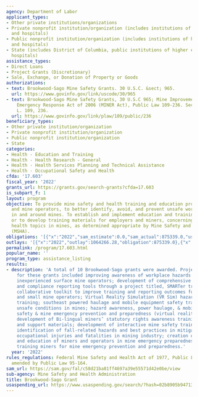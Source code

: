 ```yaml
---
agency: Department of Labor
applicant_types:
- Other private institutions/organizations
- Private nonprofit institution/organization (includes institutions of higher education
  and hospitals)
- Public nonprofit institution/organization (includes institutions of higher education
  and hospitals)
- State (includes District of Columbia, public institutions of higher education and
  hospitals)
assistance_types:
- Direct Loans
- Project Grants (Discretionary)
- Sale, Exchange, or Donation of Property or Goods
authorizations:
- text: Brookwood-Sago Mine Safety Grants. 30 U.S.C. &sect; 965.
  url: https://www.govinfo.gov/link/uscode/30/965
- text: Brookwood-Sago Mine Safety Grants, 30 U.S.C 965; Mine Improvement and New
    Emergency Response Act of 2006 (MINER Act), Public Law 109-236. Section 14. Pub.
    L. 109, 236.
  url: https://www.govinfo.gov/link/plaw/109/public/236
beneficiary_types:
- Other private institution/organization
- Private nonprofit institution/organization
- Public nonprofit institution/organization
- State
categories:
- Health - Education and Training
- Health - Health Research - General
- Health - Health Services Planning and Technical Assistance
- Health - Occupational Safety and Health
cfda: '17.603'
fiscal_year: '2022'
grants_url: https://grants.gov/search-grants?cfda=17.603
is_subpart_f: 1
layout: program
objective: To provide mine safety and health training and education programs for workers
  and mine operators, to better identify, avoid, and prevent unsafe working conditions
  in and around mines. To establish and implement education and training programs,
  or to develop training materials for employers and miners, concerning safety and
  health topics in mines, as determined appropriate by Mine Safety and Health Administration
  (MSHA).
obligations: '[{"x":"2022","sam_estimate":0.0,"sam_actual":875339.0,"usa_spending_actual":875292.36},{"x":"2023","sam_estimate":1000000.0,"sam_actual":0.0,"usa_spending_actual":1000000.0},{"x":"2024","sam_estimate":1000000.0,"sam_actual":0.0,"usa_spending_actual":-506.58}]'
outlays: '[{"x":"2022","outlay":1064266.28,"obligation":875339.0},{"x":"2023","outlay":703960.85,"obligation":1000000.0},{"x":"2024","outlay":0.0,"obligation":0.0}]'
permalink: /program/17.603.html
popular_name: ''
program_type: assistance_listing
results:
- description: 'A total of 10 Brookwood-Sago grants were awarded. Project summary
    for these grants included improving awareness of workplace hazards for new and
    inexperienced surface mine operators; development of comprehensive training, assessment,
    and compliance reporting tools through a project titled, SMARTer training: a data-driven,
    collaborative toolkit to improve training and reporting outcomes for contractors
    and small mine operators; Virtual Reality Simulation (VR Sim) hazard recognition
    training; southeast powered haulage and mobile equipment safety training; prevent
    unsafe conditions in mines; hazard awareness, power haulage, & mobile equipment
    safety & mine emergency prevention and preparedness (virtual reality) training;
    development of Bi-lingual miners’ statutory rights awareness training program
    and support materials; development of interactive mine safety training materials;
    identification of fall-related hazards and best practices in mitigating related
    occupational injuries and fatalities in mining industry; creation of virtual training
    and education of miners and operators in mine emergency preparedness and prevention;
    training miners for mine emergency prevention and preparedness.'
  year: '2022'
rules_regulations: Federal Mine Safety and Health Act of 1977, Public Law 91-173 as
  amended by Public Law 95-164.
sam_url: https://sam.gov/fal/c58d21ba81ff4697a39e55571d42e0be/view
sub-agency: Mine Safety and Health Administration
title: Brookwood-Sago Grant
usaspending_url: https://www.usaspending.gov/search/?hash=02b8905b947131b6838884c63d11ce54
---
```

